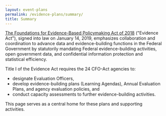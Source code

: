 ```yaml
---
layout: event-plans
permalink: /evidence-plans/summary/
title: Summary
---
```


<p><a href="https://www.congress.gov/115/plaws/publ435/PLAW-115publ435.pdf" target="_blank">The Foundations for Evidence-Based Policymaking Act of 2018</a> ("Evidence Act"), signed into law on January 14, 2019, emphasizes collaboration and coordination to advance data and evidence-building functions in the Federal Government by statutorily mandating Federal evidence-building activities, open government data, and confidential information protection and statistical efficiency.</p> 
Title I of the Evidence Act requires the 24 CFO-Act agencies to:
<ul>
 <li>designate Evaluation Officers,</li>
 <li>develop evidence-building plans (Learning Agendas), Annual Evaluation Plans, and agency evaluation policies, and</li>
 <li> conduct capacity assessments to further evidence-building activities.</li>
 </ul>
<p>This page serves as a central home for these plans and supporting activities.</p>